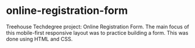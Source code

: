 # online-registration-form
Treehouse Techdegree project: Online Registration Form. The main focus of this mobile-first responsive layout was to practice building a form. This was done using HTML and CSS.
